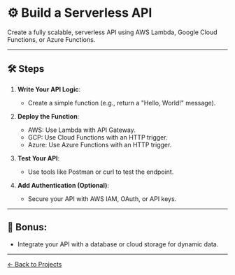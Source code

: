 # ⚙️ Build a Serverless API

Create a fully scalable, serverless API using AWS Lambda, Google Cloud Functions, or Azure Functions.

---

## 🛠️ **Steps**
1. **Write Your API Logic**:
   - Create a simple function (e.g., return a "Hello, World!" message).

2. **Deploy the Function**:
   - AWS: Use Lambda with API Gateway.
   - GCP: Use Cloud Functions with an HTTP trigger.
   - Azure: Use Azure Functions with an HTTP trigger.

3. **Test Your API**:
   - Use tools like Postman or curl to test the endpoint.

4. **Add Authentication (Optional)**:
   - Secure your API with AWS IAM, OAuth, or API keys.

---

## 🌟 **Bonus**:
- Integrate your API with a database or cloud storage for dynamic data.

---

[← Back to Projects](README.md)
